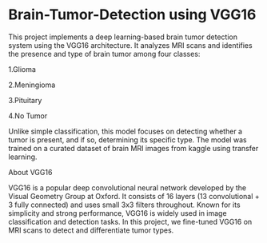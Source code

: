 # Brain-Tumor-Detection using VGG16

This project implements a deep learning-based brain tumor detection system using the VGG16 architecture. It analyzes MRI scans and identifies the presence and type of brain tumor among four classes:

1.Glioma

2.Meningioma

3.Pituitary

4.No Tumor

Unlike simple classification, this model focuses on detecting whether a tumor is present, and if so, determining its specific type. The model was trained on a curated dataset of brain MRI images from kaggle using transfer learning.

About VGG16

VGG16 is a popular deep convolutional neural network developed by the Visual Geometry Group at Oxford. It consists of 16 layers (13 convolutional + 3 fully connected) and uses small 3x3 filters throughout. Known for its simplicity and strong performance, VGG16 is widely used in image classification and detection tasks. In this project, we fine-tuned VGG16 on MRI scans to detect and differentiate tumor types.

